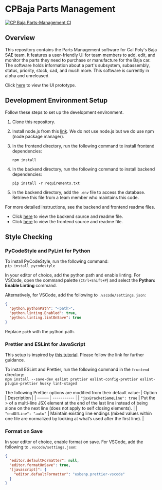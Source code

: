 # CPBaja Parts Management

[![CP Baja Parts-Management CI](https://github.com/CPBaja/Parts-Management/actions/workflows/test.yml/badge.svg?branch=develop)](https://github.com/CPBaja/Parts-Management/actions/workflows/test.yml)

## Overview

This repository contains the Parts Management software for Cal Poly's Baja SAE team. It features a user-friendly UI for team members to add, edit, and monitor the parts they need to purchase or manufacture for the Baja car. The software holds information about a part's subsystem, subassembly, status, priority, stock, cad, and much more. This software is currently in alpha and unreleased.

Click [here](https://app.diagrams.net/#G1WEWmdwzENLEppVEkaEy2EwxNCejGHRiK) to view the UI prototype.

## Development Environment Setup

Follow these steps to set up the development environment.

1. Clone this repository.
2. Install node.js from this [link](https://nodejs.org/en/download/).
   We do not use node.js but we do use npm (node package manager).
3. In the frontend directory, run the following command to install frontend dependencies:

   `npm install`

4. In the backend directory, run the following command to install backend dependencies:

   `pip install -r requirements.txt`

5. In the backend directory, add the `.env` file to access the database.
   Retrieve this file from a team member who maintains this code.

For more detailed instructions, see the backend and frontend readme files.

- Click [here](https://github.com/CPBaja/Parts-Management/tree/main/backend) to view the backend source and readme file.
- Click [here](https://github.com/CPBaja/Parts-Management/tree/main/frontend) to view the frontend source and readme file.

## Style Checking

### PyCodeStyle and PyLint for Python

To install PyCodeStyle, run the following command:  
`pip install pycodestyle`

In your editor of choice, add the python path and enable linting.
For VSCode, open the command palette (`Ctrl+Shift+P`) and select the **Python: Enable Linting** command.

Alternatively, for VSCode, add the following to `.vscode/settings.json`:

```json
{
  "python.pythonPath": "<path>",
  "python.linting.Enabled": true,
  "python.linting.lintOnSave": true
}
```

Replace `path` with the python path.

### Prettier and ESLint for JavaScript

This setup is inspired by [this tutorial](https://thomaslombart.com/setup-eslint-prettier-react/). Please follow the link for further guidance.

To install ESLint and Prettier, run the following command in the `frontend` directory:  
`npm install --save-dev eslint prettier eslint-config-prettier eslint-plugin-prettier husky lint-staged`

The following Prettier options are modified from their default value:
| Option | Description |
| ------ | ----------- |
| `"jsxBracketSameLine": true` | Put the > of a multi-line JSX element at the end of the last line instead of being alone on the next line (does not apply to self closing elements). |
| `"endOfLine": "auto"` | Maintain existing line endings (mixed values within one file are normalized by looking at what’s used after the first line). |

### Format on Save

In your editor of choice, enable format on save.
For VSCode, add the following to `.vscode/settings.json`:

```json
{
  "editor.defaultFormatter": null,
  "editor.formatOnSave": true,
  "[javascript]": {
    "editor.defaultFormatter": "esbenp.prettier-vscode"
  }
}
```
